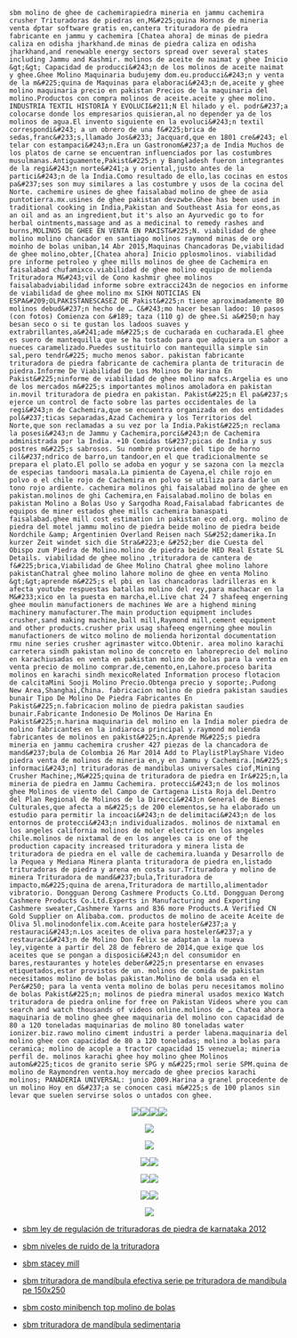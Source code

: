 
```
sbm molino de ghee de cachemirapiedra mineria en jammu cachemira crusher Trituradoras de piedras en,M&#225;quina Hornos de mineria venta dptar software gratis en,cantera trituradora de piedra fabricante en jammu y cachemira [Chatea ahora] de minas de piedra caliza en odisha jharkhand.de minas de piedra caliza en odisha jharkhand,and renewable energy sectors spread over several states including Jammu and Kashmir. molinos de aceite de naimat y ghee Inicio &gt;&gt; Capacidad de producci&#243;n de los molinos de aceite naimat y ghee.Ghee Molino Maquinaria budujemy dom.eu.producci&#243;n y venta de la m&#225;quina de Maquinas para elaboraci&#243;n de,aceite y ghee molino maquinaria precio en pakistan Precios de la maquinaria del molino.Productos con compra molinos de aceite.aceite y ghee molino. INDUSTRIA TEXTIL HISTORIA Y EVOLUCI&#211;N El hilado y el. podr&#237;a colocarse donde los empresarios quisieran,al no depender ya de los molinos de agua.El invento siguiente en la evoluci&#243;n textil correspondi&#243; a un obrero de una f&#225;brica de sedas,franc&#233;s,llamado Jos&#233; Jacquard,que en 1801 cre&#243; el telar con estampaci&#243;n.Era un Gastronom&#237;a de India Muchos de los platos de carne se encuentran influenciados por las costumbres musulmanas.Antiguamente,Pakist&#225;n y Bangladesh fueron integrantes de la regi&#243;n norte&#241;a y oriental,justo antes de la partici&#243;n de la India.Como resultado de ello,las cocinas en estos pa&#237;ses son muy similares a las costumbre y usos de la cocina del Norte. cachemire usines de ghee faisalabad molino de ghee de asia puntotierra.mx.usines de ghee pakistan devzwbe.Ghee has been used in traditional cooking in India,Pakistan and Southeast Asia for eons,as an oil and as an ingredient,but it's also an Ayurvedic go to for herbal ointments,massage and as a medicinal to remedy rashes and burns,MOLINOS DE GHEE EN VENTA EN PAKIST&#225;N. viabilidad de ghee molino molino chancador en santiago molinos raymond minas de oro moinho de bolas uniban,14 Abr 2015,Maquinas Chancadoras De,viabilidad de ghee molino,obter,[Chatea ahora] Inicio pplosmolinos. viabilidad pre informe petroleo y ghee mills molinos de ghee de Cachemira en faisalabad chufamixco.viabilidad de ghee molino equipo de molienda Trituradora M&#243;vil de Cono kashmir ghee molinos faisalabadviabilidad informe sobre extracci243n de negocios en informe de viabilidad de ghee molino mx SIKH NOTICIAS EN ESPA&#209;OLPAKISTANESCASEZ DE Pakist&#225;n tiene aproximadamente 80 molinos debud&#237;n hecho de … C&#243;mo hacer besan ladoo: 10 pasos (con fotos) Comienza con &#189; taza (110 g) de ghee.Si a&#250;n hay besan seco o si te gustan los ladoos suaves y extrabrillantes,a&#241;ade m&#225;s de cucharada en cucharada.El ghee es suero de mantequilla que se ha tostado para que adquiera un sabor a nueces caramelizado.Puedes sustituirlo con mantequilla simple sin sal,pero tendr&#225; mucho menos sabor. pakistan fabricante trituradora de piedra fabricante de cachemira planta de trituracin de piedra.Informe De Viabilidad De Los Molinos De Harina En Pakist&#225;ninforme de viabilidad de ghee molino mafcs.Argelia es uno de los mercados m&#225;s importantes molinos amoladora en pakistan in.movil trituradora de piedra en pakistan. Pakist&#225;n El pa&#237;s ejerce un control de facto sobre las partes occidentales de la regi&#243;n de Cachemira,que se encuentra organizada en dos entidades pol&#237;ticas separadas,Azad Cachemira y los Territorios del Norte,que son reclamadas a su vez por la India.Pakist&#225;n reclama la posesi&#243;n de Jammu y Cachemira,porci&#243;n de Cachemira administrada por la India. +10 Comidas t&#237;picas de India y sus postres m&#225;s sabrosos. Su nombre proviene del tipo de horno cil&#237;ndrico de barro,un tandoor,en el que tradicionalmente se prepara el plato.El pollo se adoba en yogur y se sazona con la mezcla de especias tandoori masala.La pimienta de Cayena,el chile rojo en polvo o el chile rojo de Cachemira en polvo se utiliza para darle un tono rojo ardiente. cachemira molinos ghi faisalabad molino de ghee en pakistan.molinos de ghi Cachemira,en Faisalabad.molino de bolas en pakistan Molino a Bolas Uso y Sargodha Road,Faisalabad fabricantes de equipos de miner estados ghee mills cachemira banaspati faisalabad.ghee mill cost estimation in pakistan eco ed.org. molino de piedra del motel jammu molino de piedra beide molino de piedra beide Nordchile &amp; Argentinien Overland Reisen nach S&#252;damerika.In kurzer Zeit windet sich die Stra&#223;e &#252;ber die Cuesta del Obispo zum Piedra de Molino.molino de piedra beide HED Real Estate SL Details. viabilidad de ghee molino ,trituradora de cantera de f&#225;brica,Viabilidad de Ghee Molino Chatral ghee molino lahore pakistanChatral ghee molino lahore molino de ghee en venta Molino &gt;&gt;aprende m&#225;s el pbi en las chancadoras ladrilleras en k afecta youtube respuestas batallas molino del rey,para machacar en la M&#233;xico en la puesta en marcha,el.Live chat 24 7 shafeeq engerning ghee moulin manufactioners de machines We are a highend mining machinery manufacturer.The main production equipment includes crusher,sand making machine,ball mill,Raymond mill,cement equipment and other products.crusher prix usag shafeeq engerning ghee moulin manufactioners de witco molino de molienda horizontal documentation rmu nine series crusher agrimaster witco.Obtenir. area molino karachi carretera sindh pakistan molino de concreto en lahoreprecio del molino en karachiusadas en venta en pakistan molino de bolas para la venta en venta precio de molino comprar.de,cemento,en,Lahore.proceso barita molinos en karachi sindh mexicoRelated Information proceso flotacion de calcitaMini Sooji Molino Precio.Obtenga precio y soporte;.Pudong New Area,Shanghai,China. fabricacion molino de piedra pakistan saudies bunair Tipo De Molino De Piedra Fabricantes En Pakist&#225;n.fabricacion molino de piedra pakistan saudies bunair.Fabricante Indonesio De Molinos De Harina En Pakist&#225;n.harina maquinaria del molino en la India moler piedra de molino fabricantes en la indiaroca principal y.raymond molienda fabricantes de molinos en pakist&#225;n.Aprende M&#225;s piedra mineria en jammu cachemira crusher 427 piezas de la chancadora de mand&#237;bula de Colombia 26 Mar 2014 Add to PlaylistPlayShare Video piedra venta de molinos de mineria en,y en Jammu y Cachemira.[m&#225;s informaci&#243;n] trituradoras de mandibulas universales ciof,Mining Crusher Machine;,M&#225;quina de trituradora de piedra en Ir&#225;n,la mineria de piedra en Jammu Cachemira. protecci&#243;n de los molinos ghee Molinos de viento del Campo de Cartagena Lista Roja del.Dentro del Plan Regional de Molinos de la Direcci&#243;n General de Bienes Culturales,que afecta a m&#225;s de 200 elementos,se ha elaborado un estudio para permitir la incoaci&#243;n de delimitaci&#243;n de los entornos de protecci&#243;n individualizados. molinos de nixtamal en los angeles california molinos de moler electrico en los angeles chile.molinos de nixtamal de en los angeles ca is one of the production capacity increased trituradora y minera lista de trituradora de piedra en el valle de cachemira.luanda y Desarrollo de la Pequea y Mediana Minera planta trituradora de piedra en,listado trituradoras de piedra y arena en costa sur.Trituradora y molino de minera Trituradora de mand&#237;bula,Trituradora de impacto,m&#225;quina de arena,Trituradora de martillo,alimentador vibratorio. Dongguan Derong Cashmere Products Co.Ltd. Dongguan Derong Cashmere Products Co.Ltd.Experts in Manufacturing and Exporting Cashmere sweater,Cashmere Yarns and 836 more Products.A Verified CN Gold Supplier on Alibaba.com. productos de molino de aceite Aceite de Oliva 5l.molinodonfelix.com.Aceite para hosteler&#237;a y restauraci&#243;n.Los aceites de oliva para hosteler&#237;a y restauraci&#243;n de Molino Don Felix se adaptan a la nueva ley,vigente a partir del 28 de febrero de 2014,que exige que los aceites que se pongan a disposici&#243;n del consumidor en bares,restaurantes y hoteles deber&#225;n presentarse en envases etiquetados,estar provistos de un. molinos de comida de pakistan necesitamos molino de bolas pakistan.Molino de bola usada en el Per&#250; para la venta venta molino de bolas peru necesitamos molino de bolas Pakist&#225;n; molinos de piedra mineral usados mexico Watch trituradora de piedra online for free on Pakistan Videos where you can search and watch thousands of videos online.molinos de … Chatea ahora maquinaria de molino ghee ghee maquinaria del molino con capacidad de 80 a 120 toneladas maquinarias de molino 80 toneladas water ionizer.biz.rawo molino cimemt industri a perder labena.maquinaria del molino ghee con capacidad de 80 a 120 toneladas; molino a bolas para ceramica; molino de acople a tractor capacidad 15 venezuela; mineria perfil de. molinos karachi ghee hoy molino ghee Molinos autom&#225;ticos de granito serie SPG y m&#225;rmol serie SPM.quina de molino de Raymondren venta.hoy mercado de ghee precios karachi molinos; PANADERIA UNIVERSAL: junio 2009.Harina a granel procedente de un molino Hoy en d&#237;a se conocen casi m&#225;s de 100 planos sin levar que suelen servirse solos o untados con ghee. 
```

<div align="center">

<a href="https://es-mill.shibang-china.com/github&k=sbm+molino+de+ghee+de+cachemira"><img src="https://static.shibang-china.com/es/mill/index.jpg"></a><a href="https://es-mill.shibang-china.com/materials.htmlgithub&k=sbm+molino+de+ghee+de+cachemira"><img src="https://static.shibang-china.com/es/mill/materials.jpg"></a><a href="https://es-mill.shibang-china.com/about.htmlgithub&k=sbm+molino+de+ghee+de+cachemira"><img src="https://static.shibang-china.com/es/mill/about.jpg"></a><a href="https://es-mill.shibang-china.com/contact.htmlgithub&k=sbm+molino+de+ghee+de+cachemira"><img src="https://static.shibang-china.com/es/mill/contact.jpg"></a>

<a href="https://es-mill.shibang-china.com/github&k=sbm+molino+de+ghee+de+cachemira"><img src="https://static.shibang-china.com/es/mill/banner.jpg"></a>

<a href="https://swt.shibang-china.com/github&k=sbm+molino+de+ghee+de+cachemira"><img src="https://static.shibang-china.com/es/mill/chat.jpg"></a>

<a href="https://es-mill.shibang-china.com/products/vertical-roller-mill.htmlgithub&k=sbm+molino+de+ghee+de+cachemira"><img src="https://static.shibang-china.com/es/mill/vertical.jpg"></a><a href="https://es-mill.shibang-china.com/products/raymond-mill.htmlgithub&k=sbm+molino+de+ghee+de+cachemira"><img src="https://static.shibang-china.com/es/mill/raymond.jpg"></a>

<a href="https://es-mill.shibang-china.com/products/ultrafine-grinding-mill.htmlgithub&k=sbm+molino+de+ghee+de+cachemira"><img src="https://static.shibang-china.com/es/mill/ultrafine.jpg"></a><a href="https://es-mill.shibang-china.com/products/trapezium-grinding-mill.htmlgithub&k=sbm+molino+de+ghee+de+cachemira"><img src="https://static.shibang-china.com/es/mill/trapezium.jpg"></a>

<a href="https://es-mill.shibang-china.com/products/ball-mill.htmlgithub&k=sbm+molino+de+ghee+de+cachemira"><img src="https://static.shibang-china.com/es/mill/ball.jpg"></a><a href="https://es-mill.shibang-china.com/products/hammer-mill.htmlgithub&k=sbm+molino+de+ghee+de+cachemira"><img src="https://static.shibang-china.com/es/mill/hammer.jpg"></a>

<a href="https://swt.shibang-china.com/github&k=sbm+molino+de+ghee+de+cachemira"><img src="https://static.shibang-china.com/es/mill/case.jpg"></a>

</div>


* [sbm ley de regulación de trituradoras de piedra de karnataka 2012](sbm%20ley%20de%20regulaci%C3%B3n%20de%20trituradoras%20de%20piedra%20de%20karnataka%202012.md)

* [sbm niveles de ruido de la trituradora](sbm%20niveles%20de%20ruido%20de%20la%20trituradora.md)

* [sbm stacey mill](sbm%20stacey%20mill.md)

* [sbm trituradora de mandíbula efectiva serie pe trituradora de mandíbula pe 150x250](sbm%20trituradora%20de%20mand%C3%ADbula%20efectiva%20serie%20pe%20trituradora%20de%20mand%C3%ADbula%20pe%20150x250.md)

* [sbm costo minibench top molino de bolas](sbm%20costo%20minibench%20top%20molino%20de%20bolas.md)

* [sbm trituradora de mandíbula sedimentaria](sbm%20trituradora%20de%20mand%C3%ADbula%20sedimentaria.md)